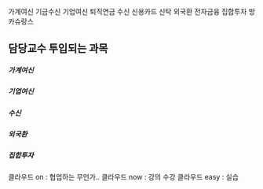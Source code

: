 가계여신 기금수신 기업여신 퇴직연금 수신 신용카드 신탁 외국환 전자금융 집합투자 방카슈랑스

## 담당교수 투입되는 과목

##### 가계여신

##### 기업여신

##### 수신

##### 외국환

##### 집합투자





클라우드 on  : 협업하는 무언가..
클라우드 now : 강의 수강
클라우드 easy : 실습
